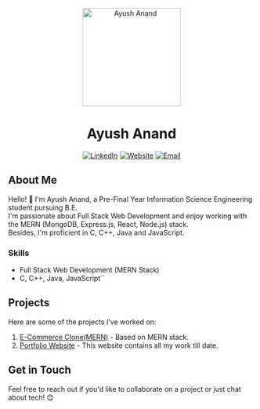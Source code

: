<div align="center">
  <img src="https://avatars.githubusercontent.com/u/91953396?s=400&u=d076f0d3cfbe0b2bb6a0af2d5daf40a3ca7022e9&v=4" alt="Ayush Anand" width="200" height="200">
</div>

<h1 align="center">Ayush Anand</h1>

<p align="center">  
  <a href="https://www.linkedin.com/in/ayushanand2003"><img alt="LinkedIn" src="https://img.shields.io/badge/LinkedIn-Ayush%20Anand-blue?style=flat&logo=linkedin"></a>
  <a href="#"><img alt="Website" src="https://img.shields.io/badge/Website-ayushanand.me-green?style=flat&logo=firefox-browser"></a>
  <a href="mailto:ayushanand141@gmail.com"><img alt="Email" src="https://img.shields.io/badge/Email-Your%20Email-red?style=flat&logo=gmail"></a>
</p>

## About Me

Hello! 👋 I'm Ayush Anand, a Pre-Final Year Information Science Engineering student pursuing B.E.<br> I'm passionate about Full Stack Web Development and enjoy working with the MERN (MongoDB, Express.js, React, Node.js) stack.<br> Besides, I'm proficient in C, C++, Java and JavaScript.

### Skills

- Full Stack Web Development (MERN Stack)
- C, C++, Java, JavaScript``

## Projects

Here are some of the projects I've worked on:

1. [E-Commerce Clone(MERN)](link-to-project-1) - Based on MERN stack.
2. [Portfolio Website](link-to-project-2) - This website contains all my work till date.
   <!-- Add more projects as necessary -->

## Get in Touch

Feel free to reach out if you'd like to collaborate on a project or just chat about tech! 😊
